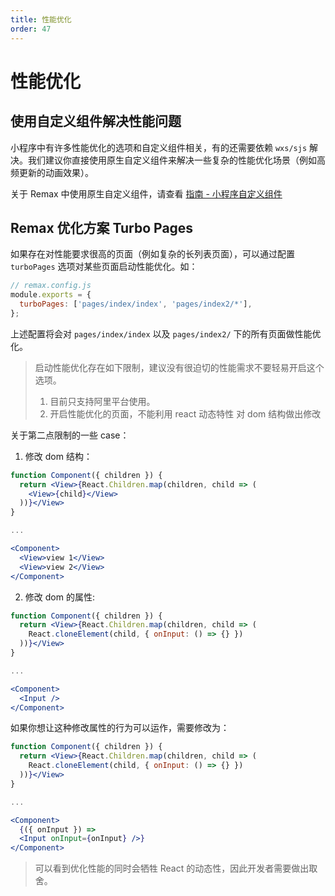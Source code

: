 ```yaml
---
title: 性能优化
order: 47
---
```


# 性能优化

## 使用自定义组件解决性能问题

小程序中有许多性能优化的选项和自定义组件相关，有的还需要依赖 `wxs/sjs` 解决。我们建议你直接使用原生自定义组件来解决一些复杂的性能优化场景（例如高频更新的动画效果）。

关于 Remax 中使用原生自定义组件，请查看 [指南 - 小程序自定义组件](/guide/custom-component)

## Remax 优化方案 Turbo Pages

如果存在对性能要求很高的页面（例如复杂的长列表页面），可以通过配置 `turboPages` 选项对某些页面启动性能优化。如：

```js
// remax.config.js
module.exports = {
  turboPages: ['pages/index/index', 'pages/index2/*'],
};
```

上述配置将会对 `pages/index/index` 以及 `pages/index2/` 下的所有页面做性能优化。

> 启动性能优化存在如下限制，建议没有很迫切的性能需求不要轻易开启这个选项。
>
> 1. 目前只支持阿里平台使用。
> 2. 开启性能优化的页面，不能利用 react 动态特性 对 dom 结构做出修改

关于第二点限制的一些 case：

1. 修改 dom 结构：

```jsx
function Component({ children }) {
  return <View>{React.Children.map(children, child => (
    <View>{child}</View>
  ))}</View>
}

...

<Component>
  <View>view 1</View>
  <View>view 2</View>
</Component>
```

2. 修改 dom 的属性:

```jsx
function Component({ children }) {
  return <View>{React.Children.map(children, child => (
    React.cloneElement(child, { onInput: () => {} })
  ))}</View>
}

...

<Component>
  <Input />
</Component>
```

如果你想让这种修改属性的行为可以运作，需要修改为：

```jsx
function Component({ children }) {
  return <View>{React.Children.map(children, child => (
    React.cloneElement(child, { onInput: () => {} })
  ))}</View>
}

...

<Component>
  {({ onInput }) =>
  <Input onInput={onInput} />}
</Component>
```

> 可以看到优化性能的同时会牺牲 React 的动态性，因此开发者需要做出取舍。
